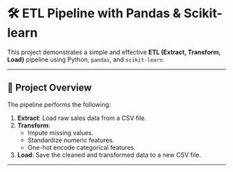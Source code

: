 # 🛠️ ETL Pipeline with Pandas & Scikit-learn

This project demonstrates a simple and effective **ETL (Extract, Transform, Load)** pipeline using Python, `pandas`, and `scikit-learn`.

---

## 📌 Project Overview

The pipeline performs the following:

1. **Extract**: Load raw sales data from a CSV file.
2. **Transform**:
   - Impute missing values.
   - Standardize numeric features.
   - One-hot encode categorical features.
3. **Load**: Save the cleaned and transformed data to a new CSV file.

---



